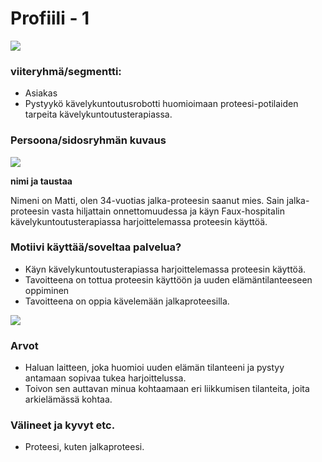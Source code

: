 # Profiili - 1

[![](http://img.youtube.com/vi/-TbGB_1wjpM/0.jpg)](http://www.youtube.com/watch?v=-TbGB_1wjpM "")


### viiteryhmä/segmentti:

* Asiakas
* Pystyykö kävelykuntoutusrobotti huomioimaan proteesi-potilaiden tarpeita kävelykuntoutusterapiassa.

### Persoona/sidosryhmän kuvaus

![](https://student.labranet.jamk.fi/~M3268/Ohjelmistosuunnittelu/Customer2.JPG)


**nimi ja taustaa**

Nimeni on Matti, olen 34-vuotias jalka-proteesin saanut mies.
Sain jalka-proteesin vasta hiljattain onnettomuudessa ja käyn Faux-hospitalin kävelykuntoutusterapiassa harjoittelemassa proteesin käyttöä.

### Motiivi käyttää/soveltaa palvelua? 

* Käyn kävelykuntoutusterapiassa harjoittelemassa proteesin käyttöä.
* Tavoitteena on tottua proteesin käyttöön ja uuden elämäntilanteeseen oppiminen
* Tavoitteena on oppia kävelemään jalkaproteesilla.


![](https://openclipart.org/image/300px/svg_to_png/291313/why.png)


### Arvot  

* Haluan laitteen, joka huomioi uuden elämän tilanteeni ja pystyy antamaan sopivaa tukea harjoittelussa.
* Toivon sen auttavan minua kohtaamaan eri liikkumisen tilanteita, joita arkielämässä kohtaa.

### Välineet ja kyvyt etc.

* Proteesi, kuten jalkaproteesi.